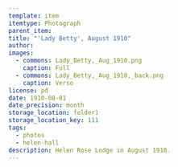```yaml
---
template: item
itemtype: Photograph
parent_item: 
title: "'Lady Betty', August 1910"
author: 
images:
  - commons: Lady_Betty,_Aug_1910.png
    caption: Full
  - commons: Lady_Betty,_Aug_1910,_back.png
    caption: Verso
license: pd
date: 1910-08-01
date_precision: month
storage_location: folder1
storage_location_key: 111
tags:
  - photos
  - helen-hall
description: Helen Rose Lodge in August 1910.
---
```

